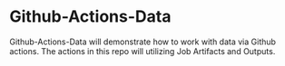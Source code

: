 # Github-Actions-Data
Github-Actions-Data will demonstrate how to work with data via Github actions. The actions in this repo will utilizing Job Artifacts and Outputs. 
